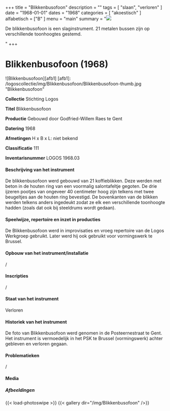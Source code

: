 +++
title = "Blikkenbusofoon"
description = ""
tags = [
    "slaan",
"verloren"
]
date = "1968-01-01"
dates = "1968"
categories = [
    "akoestisch"
]
alfabetisch = ["B"
]
menu = "main"
summary = "<a href='/logoscollectie/1968/blikkenbusofoon/'><img src='/logoscollectie/img/Blikkenbusofoon/Blikkenbusofoon-thumb.jpg '></a><p>De blikkenbusofoon is een slaginstrument. 21 metalen bussen zijn op verschillende toonhoogtes gestemd.</p>"
+++


# Blikkenbusofoon (1968)

![Blikkenbusofoon][afb1]
[afb1]: /logoscollectie/img/Blikkenbusofoon/Blikkenbusofoon-thumb.jpg "Blikkenbusofoon"

**Collectie**
Stichting Logos

**Titel**
Blikkenbusofoon

**Productie**
Gebouwd door Godfried-Willem Raes te Gent

**Datering**
1968

**Afmetingen**
H x B x L: niet bekend

**Classificatie**
111

**Inventarisnummer**
LOGOS 1968.03

#### Beschrijving van het instrument
De blikkenbusofoon werd gebouwd van 21 koffieblikken. Deze werden met beton in de houten ring van een voormalig salontafeltje gegoten. De drie ijzeren pootjes van ongeveer 40 centimeter hoog zijn telkens met twee beugeltjes aan de houten ring bevestigd. De bovenkanten van de blikken werden telkens anders ingedeukt zodat ze elk een verschillende toonhoogte hadden (zoals dat ook bij steeldrums wordt gedaan).

#### Speelwijze, repertoire en inzet in producties
De Blikkenbusofoon werd in improvisaties en vroeg repertoire van de Logos Werkgroep gebruikt. Later werd hij ook gebruikt voor vormingswerk te Brussel.

#### Opbouw van het instrument/installatie
/

#### Inscripties
/

#### Staat van het instrument
Verloren

#### Historiek van het instrument
De foto van Blikkenbusofoon werd genomen in de Posteernestraat te Gent. Het instrument is vermoedelijk in het PSK te Brussel (vormingswerk) achter gebleven en verloren gegaan.

#### Problematieken
/

#### Media
##### Afbeeldingen
{{< load-photoswipe >}}
{{< gallery dir="/img/Blikkenbusofoon" />}}
